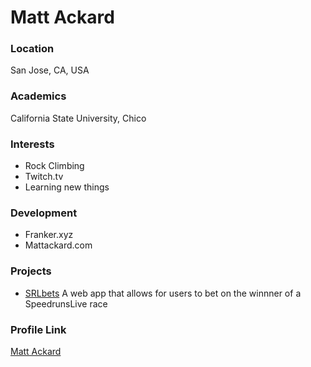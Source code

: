 # Matt Ackard

### Location

San Jose, CA, USA

### Academics

California State University, Chico

### Interests

- Rock Climbing
- Twitch.tv
- Learning new things

### Development

- Franker.xyz
- Mattackard.com

### Projects

- [SRLbets](https://github.com/mattackard/SRLbets) A web app that allows for users to bet on the winnner of a SpeedrunsLive race

### Profile Link

[Matt Ackard](https://github.com/mattackard)
